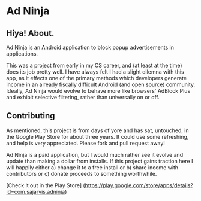 # Ad Ninja
## Hiya! About.
Ad Ninja is an Android application to block popup advertisements in
applications.

This was a project from early in my CS career, and (at least at the time) does
its job pretty well. I have always felt I had a slight dilemna with this
app, as it effects one of the primary methods which developers generate
income in an already fiscally difficult Android (and open source) community.
Ideally, Ad Ninja would evolve to behave more like browsers' AdBlock Plus and
exhibit selective filtering, rather than universally on or off.

## Contributing
As mentioned, this project is from days of yore and has sat, untouched, in the
Google Play Store for about three years. It could use some refreshing, and help
is very appreciated. Please fork and pull request away!

Ad Ninja is a paid application, but I would much rather see it evolve and update
than making a dollar from installs. If this project gains traction here I will
happily either a) change it to a free install or b) share income with
contributors or c) donate proceeds to something worthwhile.

[Check it out in the Play Store]
(https://play.google.com/store/apps/details?id=com.sajarvis.adninja)
